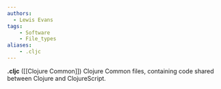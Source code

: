 ```yaml
---
authors:
  - Lewis Evans
tags:
    - Software
    - File_types
aliases:
    - .cljc
---
```

**.cljc** ([[Clojure Common]]) Clojure Common files, containing code shared between Clojure and ClojureScript.
